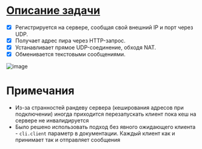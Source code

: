 # [Описание задачи](https://gitverse.ru/sb-rs/cource/content/master/assignments/udp-hole.md)

- [x] Регистрируется на сервере, сообщая свой внешний IP и порт через UDP.
- [x] Получает адрес пира через HTTP-запрос.
- [x] Устанавливает прямое UDP-соединение, обходя NAT.
- [x] Обменивается текстовыми сообщениями.

![image](https://github.com/user-attachments/assets/81e87189-78e3-447d-be86-1bbeb1aa7852)

# Примечания

* Из-за странностей рандеву сервера (кеширования адресов при подключении) иногда приходится перезапускать клиент пока кеш на сервере не инвалидируется
* Было решено использовать подход без явного ожидающего клиента - `cli.client` параметр в документации. Каждый клиент как и принимает так и отправляет сообщения 
